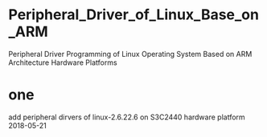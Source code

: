# Peripheral_Driver_of_Linux_Base_on_ARM
Peripheral Driver Programming of Linux Operating System Based on ARM Architecture Hardware Platforms

# one
add peripheral dirvers of linux-2.6.22.6 on S3C2440 hardware platform   2018-05-21
